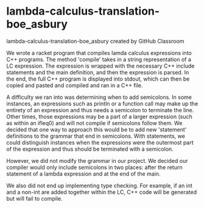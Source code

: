 # lambda-calculus-translation-boe_asbury
lambda-calculus-translation-boe_asbury created by GitHub Classroom

We wrote a racket program that compiles lamda calculus expressions into C++ programs.
The method 'compile' takes in a string representation of a LC expression. The
expression is wrapped with the necessary C++ include statements and the main definition,
and then the expression is parsed. In the end, the full C++ program is displayed into
stdout, which can then be copied and pasted and compiled and ran in a C++ file.

A difficulty we ran into was determining when to add semicolons.
In some instances, an expressions such as println or a function call may make up the 
entirety of an expression and thus needs a semicolon to terminate the line. Other times,
those expressions may be a part of a larger expression (such as within an ifleq0) and 
will not compile if semicolons follow them. We decided that one way to approach this
would be to add new 'statement' definitions to the grammar that end in semicolons.
With statements, we could distinguish instances when the expressions were the
outermost part of the expression and thus should be terminated with a semicolon.

However, we did not modify the grammar in our project. We decided our compiler would
only include semicolons in two places: after the return statement of a lambda expression
and at the end of the main.

We also did not end up implementing type checking. For example, if an int and a non-int
are added together within the LC, C++ code will be generated but will fail to compile.

